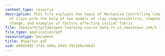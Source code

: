 ```yaml
---
content_type: resource
description: This file explains the topic of Mechanism Controlling Compressibility
  of Clays with the help of two models of clay compressibility, components of volume
  change, and examples of factors affecting initial fabric.
file: /media/https%3A/open-learning-course-data-rc.s3.amazonaws.com/1-322-soil-behavior-spring-2005/e68426925f41e69ad4d3f821bbe3ded3_05partav.pdf
file_type: application/pdf
resourcetype: Document
title: 05partav.pdf
uid: e6842692-5f41-e69a-d4d3-f821bbe3ded3
---
```

